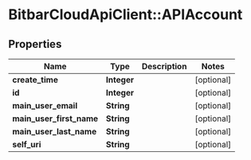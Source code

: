 # BitbarCloudApiClient::APIAccount

## Properties
Name | Type | Description | Notes
------------ | ------------- | ------------- | -------------
**create_time** | **Integer** |  | [optional] 
**id** | **Integer** |  | [optional] 
**main_user_email** | **String** |  | [optional] 
**main_user_first_name** | **String** |  | [optional] 
**main_user_last_name** | **String** |  | [optional] 
**self_uri** | **String** |  | [optional] 



